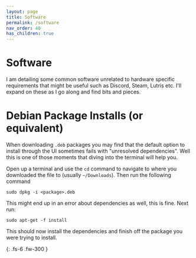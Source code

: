```yaml
---
layout: page
title: Software
permalink: /software
nav_order: 40
has_children: true
---
```


# Software

I am detailing some common software unrelated to hardware specific requirements that might be useful such as Discord, Steam, Lutris etc. I'll expand on these as I go along and find bits and pieces.

# Debian Package Installs (or equivalent)

When downloading `.deb` packages you may find that the default option to install through the UI sometimes fails with "unresolved dependencies". Well this is one of those moments that diving into the terminal will help you.

Open up a terminal and use the `cd` command to navigate to where you downloaded the file to (usually `~/Downloads`).
Then run the following command

```
sudo dpkg -i <package>.deb
```

This might end up in an error about dependencies as well, this is fine. Next run:

```
sudo apt-get -f install
```

This should now install the dependencies and finish off the package you were trying to install.

{: .fs-6 .fw-300 }